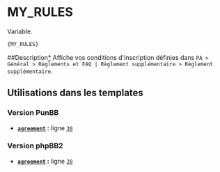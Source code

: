 # MY_RULES


Variable.

```html
{MY_RULES}
```

##Description[*](https://fa-tvars.appspot.com/var/MY_RULES)
Affiche vos conditions d'inscription définies dans `PA > Général > Règlements et FAQ | Règlement supplémentaire > Règlement supplémentaire`.

## Utilisations dans les templates

### Version PunBB
* __[`agreement`](../tpl/var/punbb/agreement.md#readme) :__ ligne [`30`](../tpl/src/punbb/agreement.tpl#L30)

### Version phpBB2
* __[`agreement`](../tpl/var/subsilver/agreement.md#readme) :__ ligne [`28`](../tpl/src/subsilver/agreement.tpl#L28)